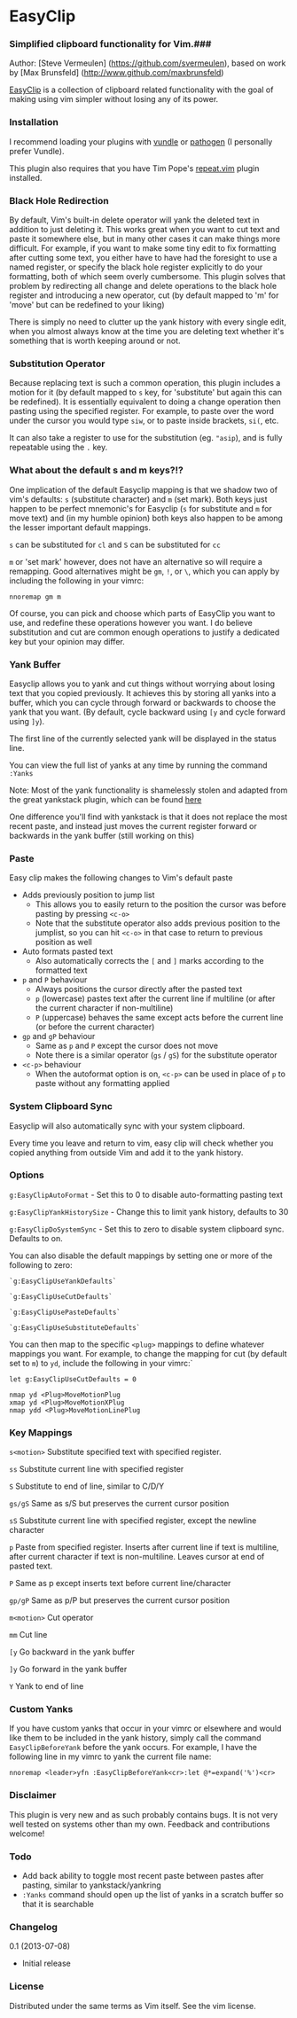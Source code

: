 EasyClip
=============
### Simplified clipboard functionality for Vim.###

Author:  [Steve Vermeulen] (https://github.com/svermeulen), based on work by [Max Brunsfeld] (http://www.github.com/maxbrunsfeld)

[EasyClip](https://github.com/svermeulen/vim-easyclip) is a collection of clipboard related functionality with the goal of making using vim simpler without losing any of its power.

### Installation ###

I recommend loading your plugins with [vundle](https://github.com/gmarik/vundle) or [pathogen](https://github.com/tpope/vim-pathogen) (I personally prefer Vundle).

This plugin also requires that you have Tim Pope's [repeat.vim](https://github.com/tpope/vim-repeat) plugin installed.

### Black Hole Redirection ###

By default, Vim's built-in delete operator will yank the deleted text in addition to just deleting it.  This works great when you want to cut text and paste it somewhere else, but in many other cases it can make things more difficult.  For example, if you want to make some tiny edit to fix formatting after cutting some text, you either have to have had the foresight to use a named register, or specify the black hole register explicitly to do your formatting, both of which seem overly cumbersome.  This plugin solves that problem by redirecting all change and delete operations to the black hole register and introducing a new operator, cut (by default mapped to 'm' for 'move' but can be redefined to your liking)

There is simply no need to clutter up the yank history with every single edit, when you almost always know at the time you are deleting text whether it's something that is worth keeping around or not.

### Substitution Operator ###

Because replacing text is such a common operation, this plugin includes a motion for it (by default mapped to `s` key, for 'substitute' but again this can be redefined).  It is essentially equivalent to doing a change operation then pasting using the specified register.  For example, to paste over the word under the cursor you would type `siw`, or to paste inside brackets, `si(`, etc.

It can also take a register to use for the substitution (eg. `"asip`), and is fully repeatable using the `.` key.

### What about the default s and m keys?!? ###

One implication of the default Easyclip mapping is that we shadow two of vim's defaults: `s` (substitute character) and `m` (set mark).  Both keys just happen to be perfect mnemonic's for Easyclip (`s` for substitute and `m` for move text) and (in my humble opinion) both keys also happen to be among the lesser important default mappings.

`s` can be substituted for `cl` and `S` can be substituted for `cc`

`m` or 'set mark' however, does not have an alternative so will require a remapping.  Good alternatives might be `gm`, `!`, or `\`, which you can apply by including the following in your vimrc:

`nnoremap gm m`

Of course, you can pick and choose which parts of EasyClip you want to use, and redefine these operations however you want.  I do believe substitution and cut are common enough operations to justify a dedicated key but your opinion may differ.

### Yank Buffer ###

Easyclip allows you to yank and cut things without worrying about losing text that you copied previously.  It achieves this by storing all yanks into a buffer, which you can cycle through forward or backwards to choose the yank that you want.  (By default, cycle backward using `[y` and cycle forward using `]y`).  

The first line of the currently selected yank will be displayed in the status line.

You can view the full list of yanks at any time by running the command `:Yanks`

Note: Most of the yank functionality is shamelessly stolen and adapted from the great yankstack plugin, which can be found [here](https://github.com/maxbrunsfeld/vim-yankstack)

One difference you'll find with yankstack is that it does not replace the most recent paste, and instead just moves the current register forward or backwards in the yank buffer (still working on this)

### Paste ###

Easy clip makes the following changes to Vim's default paste
- Adds previously position to jump list
    - This allows you to easily return to the position the cursor was before pasting by pressing `<c-o>`
    - Note that the substitute operator also adds previous position to the jumplist, so you can hit `<c-o>` in that case to return to previous position as well
- Auto formats pasted text
    - Also automatically corrects the `[` and `]` marks according to the formatted text
- `p` and `P` behaviour
    - Always positions the cursor directly after the pasted text
    - `p` (lowercase) pastes text after the current line if multiline (or after the current character if non-multiline)
    - `P` (uppercase) behaves the same except acts before the current line (or before the current character)
- `gp` and `gP` behaviour
    - Same as `p` and `P` except the cursor does not move
    - Note there is a similar operator (`gs` / `gS`) for the substitute operator
- `<c-p>` behaviour
    - When the autoformat option is on, `<c-p>` can be used in place of `p` to paste without any formatting applied

### System Clipboard Sync ###

Easyclip will also automatically sync with your system clipboard.

Every time you leave and return to vim, easy clip will check whether you copied anything from outside Vim and add it to the yank history.

### Options ###

`g:EasyClipAutoFormat` - Set this to 0 to disable auto-formatting pasting text

`g:EasyClipYankHistorySize` - Change this to limit yank history, defaults to 30

`g:EasyClipDoSystemSync` - Set this to zero to disable system clipboard sync. Defaults to on.

You can also disable the default mappings by setting one or more of the following to zero:

    `g:EasyClipUseYankDefaults`
    
    `g:EasyClipUseCutDefaults`
    
    `g:EasyClipUsePasteDefaults`
    
    `g:EasyClipUseSubstituteDefaults`

You can then map to the specific `<plug>` mappings to define whatever mappings you want.  For example, to change the mapping for cut (by default set to `m`) to `yd`, include the following in your vimrc:`

    let g:EasyClipUseCutDefaults = 0

    nmap yd <Plug>MoveMotionPlug
    xmap yd <Plug>MoveMotionXPlug
    nmap ydd <Plug>MoveMotionLinePlug

### Key Mappings ###


`s<motion>`       Substitute specified text with specified register. 

`ss`              Substitute current line with specified register

`S`               Substitute to end of line, similar to C/D/Y

`gs/gS`           Same as s/S but preserves the current cursor position

`sS`              Substitute current line with specified register, except the newline character

`p`               Paste from specified register. Inserts after current line if text is multiline, after current character if text is non-multiline.  Leaves cursor at end of pasted text.

`P`               Same as p except inserts text before current line/character

`gp/gP`           Same as p/P but preserves the current cursor position

`m<motion>`       Cut operator

`mm`              Cut line

`[y`              Go backward in the yank buffer

`]y`              Go forward in the yank buffer

`Y`               Yank to end of line

### Custom Yanks ###

If you have custom yanks that occur in your vimrc or elsewhere and would like them to be included in the yank history, simply call the command `EasyClipBeforeYank` before the yank occurs.  For example, I have the following line in my vimrc to yank the current file name:

`nnoremap <leader>yfn :EasyClipBeforeYank<cr>:let @*=expand('%')<cr>`

### Disclaimer ###

This plugin is very new and as such probably contains bugs.  It is not very well tested on systems other than my own. Feedback and contributions welcome!

### Todo ###

- Add back ability to toggle most recent paste between pastes after pasting, similar to yankstack/yankring 
- `:Yanks` command should open up the list of yanks in a scratch buffer so that it is searchable

### Changelog ###

0.1 (2013-07-08)
  - Initial release

### License ###

Distributed under the same terms as Vim itself.  See the vim license.
